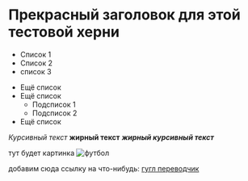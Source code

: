 # Прекрасный заголовок для этой тестовой херни

* Список 1
* Список 2
* список 3

+ Ещё список
+ Ещё список
    - Подсписок 1
    - Подсписок 2
+ Ещё список

*Курсивный текст* **жирный текст** ***жирный курсивный текст***

тут будет картинка
![футбол](https://source.unsplash.com/500x300/?football "футбол")

добавим сюда ссылку на что-нибудь:
[гугл переводчик](https://translate.google.ge/?hl=ru&tab=rT "гугл переводчик")